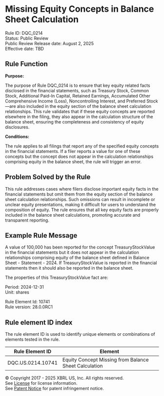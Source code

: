 # Missing Equity Concepts in Balance Sheet Calculation  
Rule ID: DQC_0214  
Status: Public Review  
Public Review Release date: August 2, 2025  
Effective date: TBD

## Rule Function

**Purpose:**

The purpose of Rule DQC_0214 is to ensure that key equity related facts disclosed in the financial statements, such as Treasury Stock, Common Stock, Additional Paid-In Capital, Retained Earnings, Accumulated Other Comprehensive Income (Loss), Noncontrolling Interest, and Preferred Stock—are also included in the equity section of the balance sheet calculation relationships. This rule validates that if these equity concepts are reported elsewhere in the filing, they also appear in the calculation structure of the balance sheet, ensuring the completeness and consistency of equity disclosures.

**Conditions:**

The rule applies to all filings that report any of the specified equity concepts in the financial statements. If a filer reports a value for one of these concepts but the concept does not appear in the calculation relationships comprising equity in the balance sheet, the rule will trigger an error.

## Problem Solved by the Rule

This rule addresses cases where filers disclose important equity facts in the financial statements but omit them from the equity section of the balance sheet calculation relationships. Such omissions can result in incomplete or unclear equity presentations, making it difficult for users to understand the composition of equity. The rule ensures that all key equity facts are properly included in the balance sheet calculations, promoting accurate and transparent reporting.

## Example Rule Message

A value of 100,000 has been reported for the concept TreasuryStockValue in the financial statements but it does not appear in the calculation relationships comprising equity of the balance sheet defined in Balance Sheet - Statement - 2024. If TreasuryStockValue is reported in the financial statements then it should also be reported in the balance sheet.  

The properties of this TreasuryStockValue fact are:

Period: 2024-12-31  
Unit: shares  

Rule Element Id: 10741  
Rule version: 28.0.0RC1

## Rule element ID index  
The rule element ID is used to identify unique elements or combinations of elements tested in the rule.

|Rule Element ID|Element|
|--- |--- |
| DQC.US.0214.10741 | Equity Concept Missing from Balance Sheet Calculation |

© Copyright 2017 - 2025 XBRL US, Inc. All rights reserved.  
See [License](https://xbrl.us/dqc-license) for license information.  
See [Patent Notice](https://xbrl.us/dqc-patent) for patent infringement notice.